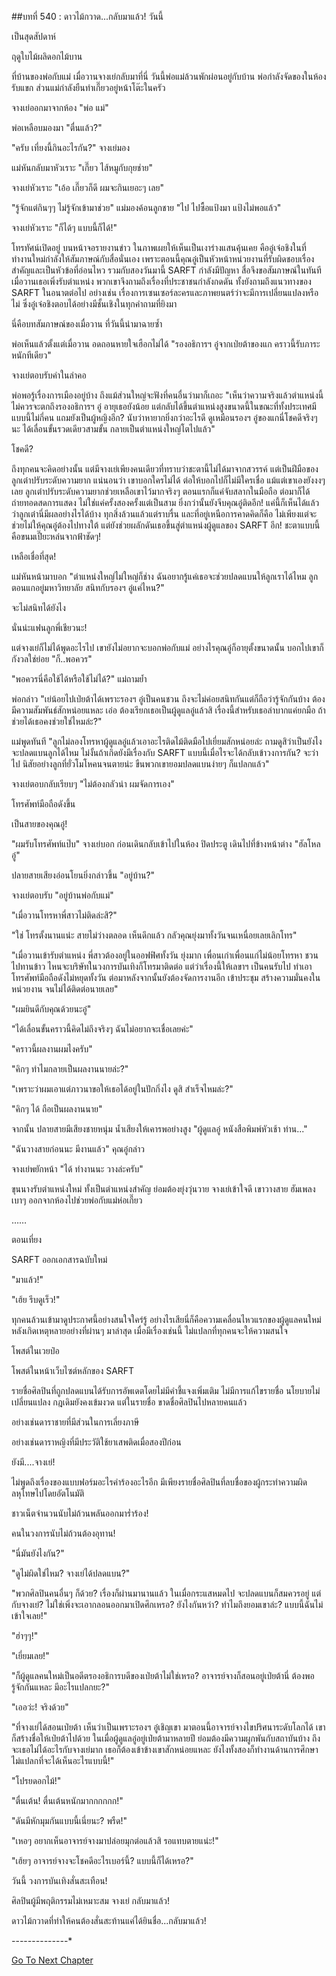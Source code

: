 ##บทที่ 540 : ดาวไม้กวาด...กลับมาแล้ว!
วันนี้


เป็นสุดสัปดาห์


ฤดูใบไม้ผลิดอกไม้บาน


ที่บ้านของพ่อกับแม่ เมื่อวานจางเย่กลับมาที่นี่ วันนี้พ่อแม่ล้วนพักผ่อนอยู่กับบ้าน พ่อกำลังจัดของในห้องรับแขก ส่วนแม่กำลังยืนทำเกี๊ยวอยู่หน้าโต๊ะในครัว


จางเย่ออกมาจากห้อง "พ่อ แม่"


พ่อเหลือบมองมา "ตื่นแล้ว?"


"ครับ เที่ยงนี้กินอะไรกัน?" จางเย่มอง


แม่หันกลับมาหัวเราะ "เกี๊ยว ไส้หมูกับกุยช่าย"


จางเย่หัวเราะ "เอ้อ เกี๊ยวก็ดี ผมจะกินเยอะๆ เลย"


"รู้จักแต่กินๆๆ ไม่รู้จักเข้ามาช่วย" แม่มองค้อนลูกชาย "ไป ไปซื้อแป้งมา แป้งไม่พอแล้ว"


จางเย่หัวเราะ "ก็ได้ๆ แบบนี้ก็ได้!"


โทรทัศน์เปิดอยู่ บนหน้าจอรายงานข่าว ในภาพเผยให้เห็นเป็นเงาร่างแสนคุ้นเคย คืออู๋เจ๋อชิงในที่ทำงานใหม่กำลังให้สัมภาษณ์กับสื่อนั่นเอง เพราะตอนนี้คุณอู๋เป็นหัวหน้าหน่วยงานที่รับผิดชอบเรื่องสำคัญและเป็นหัวข้อที่อ่อนไหว รวมกับสองวันมานี้ SARFT กำลังมีปัญหา สื่อจึงขอสัมภาษณ์ในทันที เมื่อวานเธอเพิ่งรับตำแหน่ง พวกเขาจึงถามถึงเรื่องที่ประชาชนกำลังกดดัน ทั้งยังถามถึงแนวทางของ SARFT ในอนาตต่อไป อย่างเช่น เรื่องการเซนเซอร์ละครและภาพยนตร์ว่าจะมีการเปลี่ยนแปลงหรือไม่ ซึ่งอู๋เจ๋อชิงตอบได้อย่างมีชั้นเชิงในทุกคำถามที่ยิงมา


นี่คือบทสัมภาษณ์ของเมื่อวาน ที่วันนี้นำมาฉายซ้ำ


พ่อเห็นแล้วตั้งแต่เมื่อวาน อดถอนหายใจเฮือกไม่ได้ "รองอธิการฯ อู๋จากเป่ยต้าของแก คราวนี้รับภาระหนักทีเดียว"


จางเย่ตอบรับคำในลำคอ


พ่อพอรู้เรื่องการเมืองอยู่บ้าง ถึงแม้ส่วนใหญ่จะฟังที่คนอื่นว่ามาก็เถอะ "เห็นว่าความจริงแล้วตำแหน่งนี้ไม่ควรจะตกถึงรองอธิการฯ อู๋ อายุเธอยังน้อย แต่กลับได้ขึ้นตำแหน่งสูงขนาดนี้ในขณะที่ทั้งประเทศมีแบบนี้ไม่กี่คน แถมยังเป็นผู้หญิงอีก? นับว่าหายากยิ่งกว่าอะไรดี ดูเหมือนรองฯ อู๋ของแกนี่โชคดีจริงๆ นะ ได้เลื่อนขั้นรวดเดียวสามขั้น กลายเป็นตำแหน่งใหญ่โตไปแล้ว"


โชคดี?


ถึงทุกคนจะคิดอย่างนั้น แต่มีจางเย่เพียงคนเดียวที่ทราบว่าชะตานี้ไม่ได้มาจากสวรรค์ แต่เป็นฝีมือของลูกเต๋าปรับระดับความยาก แน่นอนว่า เขาบอกใครไม่ได้ ต่อให้บอกไปก็ไม่มีใครเชื่อ แม้แต่เขาเองยังงงๆ เลย ลูกเต๋าปรับระดับความยากช่วยเหลือเขาไว้มากจริงๆ ตอนแรกก็แค่จับสลากในมือถือ ต่อมาก็ได้ถ่ายทอดสดการแสดง ไม่ใช่แค่ครั้งสองครั้งแต่เป็นสาม ยิ่งกว่านั้นยังจีบคุณอู๋ติดอีก! แค่นี้ก็เห็นได้แล้วว่าลูกเต๋านี่มีผลอย่างไรได้บ้าง ทุกสิ่งล้วนแล้วแต่ราบรื่น และที่อยู่เหนือการคาดคิดก็คือ ไม่เพียงแต่จะช่วยไม่ให้คุณอู๋ต้องไปทางใต้ แต่ยังช่วยผลักดันเธอขึ้นสู่ตำแหน่งผู้ดูแลของ SARFT อีก! ชะตาแบบนี้คือขนมเปี๊ยะหล่นจากฟ้าชัดๆ!


เหลือเชื่อที่สุด!


แม่หันหน้ามาบอก "ตำแหน่งใหญ่ไม่ใหญ่ก็ช่าง ฉันอยากรู้แค่เธอจะช่วยปลดแบนให้ลูกเราได้ไหม ลูก ตอนแกอยู่มหาวิทยาลัย สนิทกับรองฯ อู๋แค่ไหน?"


จะไม่สนิทได้ยังไง


นั่นน่ะแฟนลูกพี่เชียวนะ!


แต่จางเย่ก็ไม่ได้พูดอะไรไป เขายังไม่อยากจะบอกพ่อกับแม่ อย่างไรคุณอู๋ก็อายุตั้งขนาดนั้น บอกไปเขาก็กังวลใช่ย่อย "ก็..พอควร"


"พอควรนี่คือใช้ได้หรือใช้ไม่ได้?" แม่ถามย้ำ


พ่อกล่าว "เย่น้อยไปเป่ยต้าได้เพราะรองฯ อู๋เป็นคนชวน ถึงจะไม่ค่อยสนิทกันแต่ก็ถือว่ารู้จักกันบ้าง ต้องมีความสัมพันธ์สักหน่อยแหละ เอ่อ ต้องเรียกเธอเป็นผู้ดูแลอู๋แล้วสิ เรื่องนี้สำหรับเธอลำบากแค่ยกมือ ถ้าช่วยได้เธอคงช่วยใช่ไหมล่ะ?"


แม่พูดทันที "ลูกไม่ลองโทรหาผู้ดูแลอู๋แล้วเอาอะไรติดไม้ติดมือไปเยี่ยมสักหน่อยล่ะ ถามดูสิว่าเป็นยังไง จะปลดแบนลูกได้ไหม ไม่งั้นถ้าเกิดยังมีเรื่องกับ SARFT แบบนี้เมื่อไรจะได้กลับเข้าวงการกัน? จะว่าไป นิสัยอย่างลูกที่ยั่วโมโหคนจนตายน่ะ ขืนพวกเขายอมปลดแบนง่ายๆ ก็แปลกแล้ว"


จางเย่ตอบกลับเรียบๆ "ไม่ต้องกลัวน่า ผมจัดการเอง"


โทรศัพท์มือถือดังขึ้น


เป็นสายของคุณอู๋!


"ผมรับโทรศัพท์แป๊บ" จางเย่บอก ก่อนเดินกลับเข้าไปในห้อง ปิดประตู เดินไปที่ข้างหน้าต่าง "ฮัลโหล อู๋"


ปลายสายเสียงอ่อนโยนยิ่งกล่าวขึ้น "อยู่บ้าน?"


จางเย่ตอบรับ "อยู่บ้านพ่อกับแม่"


"เมื่อวานโทรหาพี่สาวไม่ติดล่ะสิ?"


"ใช่ โทรตั้งนานแน่ะ สายไม่ว่างตลอด เห็นดึกแล้ว กลัวคุณยุ่งมาทั้งวันจนเหนื่อยเลยเลิกโทร"


"เมื่อวานเข้ารับตำแหน่ง พี่สาวต้องอยู่ในออฟฟิศทั้งวัน ยุ่งมาก เพื่อนเก่าเพื่อนแก่ไม่น้อยโทรหา ชวนไปทานข้าว ไหนจะบริษัทในวงการบันเทิงก็โทรมาติดต่อ แต่ว่าเรื่องนี้ให้เลขาฯ เป็นคนรับไป ทำเอาโทรศัพท์มือถือดังไม่หยุดทั้งวัน ต่อมาหลังจากนั้นยังต้องจัดการงานอีก เข้าประชุม สร้างความมั่นคงในหน่วยงาน จนไม่ได้ติดต่อนายเลย"


"ผมยินดีกับคุณด้วยนะอู๋"


"ได้เลื่อนขั้นคราวนี้คิดไม่ถึงจริงๆ ฉันไม่อยากจะเชื่อเลยค่ะ"


"คราวนี้ผลงานผมไงครับ"


"คิกๆ ทำไมกลายเป็นผลงานนายล่ะ?"


"เพราะว่าผมเอาแต่ภาวนาขอให้เธอได้อยู่ในปักกิ่งไง ดูสิ สำเร็จไหมล่ะ?"


"คิกๆ ได้ ถือเป็นผลงานนาย"


จากนั้น ปลายสายมีเสียงชายหนุ่ม น้ำเสียงให้เคารพอย่างสูง "ผู้ดูแลอู๋ หนังสือพิมพ์หัวเช้า ท่าน..."


"ฉันวางสายก่อนนะ มีงานแล้ว" คุณอู๋กล่าว


จางเย่พยักหน้า "ได้ ทำงานนะ วางล่ะครับ"


ขุนนางรับตำแหน่งใหม่ ทั้งเป็นตำแหน่งสำคัญ ย่อมต้องยุ่งวุ่นวาย จางเย่เข้าใจดี เขาวางสาย ฮัมเพลงเบาๆ ออกจากห้องไปช่วยพ่อกับแม่ห่อเกี๊ยว




……




ตอนเที่ยง


SARFT ออกเอกสารฉบับใหม่


"มาแล้ว!"


"เฮ้ย รีบดูเร็ว!"


ทุกคนล้วนเข้ามาดูประกาศนี้อย่างสนใจใคร่รู้ อย่างไรเสียนี่ก็คือความเคลื่อนไหวแรกของผู้ดูแลคนใหม่หลังเกิดเหตุหลายอย่างที่ผ่านๆ มาล่าสุด เมื่อมีเรื่องเช่นนี้ ไม่แปลกที่ทุกคนจะให้ความสนใจ


โพสต์ในเวยป๋อ


โพสต์ในหน้าเว็บไซต์หลักของ SARFT


รายชื่อศิลปินที่ถูกปลดแบนได้รับการอัพเดตโดยไม่มีคำชี้แจงเพิ่มเติม ไม่มีการแก้ไขรายชื่อ นโยบายไม่เปลี่ยนแปลง กฎเดิมยังคงเข้มงวด แต่ในรายชื่อ ขาดชื่อศิลปินไปหลายคนแล้ว


อย่างเช่นดาราชายที่มีส่วนในการเลี่ยงภาษี


อย่างเช่นดาราหญิงที่มีประวัติใช้ยาเสพติดเมื่อสองปีก่อน


ยังมี....จางเย่!


ไม่พูดถึงเรื่องของแบบฟอร์มอะไรคำร้องอะไรอีก มีเพียงรายชื่อศิลปินที่ลบชื่อของผู้กระทำความผิดลหุโทษไปโดยอัตโนมัติ


ชาวเน็ตจำนวนนับไม่ถ้วนพลันออกมาร่ำร้อง!


คนในวงการนับไม่ถ้วนต้องอุทาน!


"นี่มันยังไงกัน?"


"ดูไม่ผิดใช่ไหม? จางเย่ได้ปลดแบน?"


"พวกศิลปินคนอื่นๆ ก็ด้วย? เรื่องก็ผ่านมานานแล้ว ในเมื่อกระแสหมดไป จะปลดแบนก็สมควรอยู่ แต่กับจางเย่? ไม่ใช่เพิ่งจะเอากลอนออกมาเปิดศึกเหรอ? ยังไงกันหว่า? ทำไมถึงยอมเขาล่ะ? แบบนี้ฉันไม่เข้าใจเลย!"


"ฮ่าๆๆ!"


"เยี่ยมเลย!"


"ก็ผู้ดูแลคนใหม่เป็นอดีตรองอธิการบดีของเป่ยต้าไม่ใช่เหรอ? อาจารย์จางก็สอนอยู่เป่ยต้านี่ ต้องพอรู้จักกันแหละ มีอะไรแปลกยะ?"


"เออว่ะ! จริงด้วย"


"ที่จางเย่ได้สอนเป่ยต้า เห็นว่าเป็นเพราะรองฯ อู๋เชิญเขา มาตอนนี้อาจารย์จางไขปริศนาระดับโลกได้ เขาก็สร้างชื่อให้เป่ยต้าไปด้วย ในเมื่อผู้ดูแลอู๋อยู่เป่ยต้ามาหลายปี ย่อมต้องมีความผูกพันกับสถาบันบ้าง ถึงจะเธอไม่ได้อะไรกับจางเย่มาก เธอก็ต้องเข้าข้างเขาสักหน่อยแหละ ยังไงทั้งสองก็ทำงานด้านการศึกษา ไม่แปลกที่จะได้เห็นอะไรแบบนี้!"


"โปรยดอกไม้!"


"ตื่นเต้น! ตื่นเต้นหนักมากกกกกก!"


"ดันมีหักมุมกันแบบนี้เนี่ยนะ? พรืด!"


"เหอๆ อยากเห็นอาจารย์จางมาปล่อยมุกต่อแล้วสิ รอแทบตายแน่ะ!"


"เฮ้ยๆ อาจารย์จางจะโชคดีอะไรเบอร์นี้? แบบนี้ก็ได้เหรอ?"


วันนี้ วงการบันเทิงสั่นสะเทือน!


ศิลปินผู้มีพฤติกรรมไม่เหมาะสม จางเย่ กลับมาแล้ว!


ดาวไม้กวาดที่ทำให้คนต้องสั่นสะท้านแค่ได้ยินชื่อ...กลับมาแล้ว!










*-*-*-*-*-*-*-*-*-*-*-*-*-*-*






[Go To Next Chapter]( ./41.md)